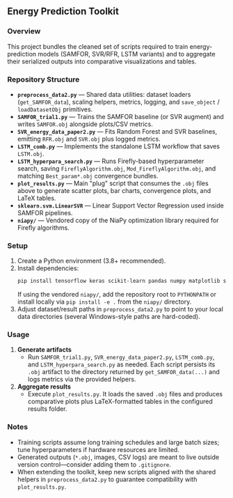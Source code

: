 ## Energy Prediction Toolkit

### Overview
This project bundles the cleaned set of scripts required to train energy-prediction models (SAMFOR, SVR/RFR, LSTM variants) and to aggregate their serialized outputs into comparative visualizations and tables.

### Repository Structure
- **`preprocess_data2.py`** — Shared data utilities: dataset loaders (`get_SAMFOR_data`), scaling helpers, metrics, logging, and `save_object` / `loadDatasetObj` primitives.
- **`SAMFOR_trial1.py`** — Trains the SAMFOR baseline (or SVR augment) and writes `SAMFOR.obj` alongside plots/CSV metrics.
- **`SVR_energy_data_paper2.py`** — Fits Random Forest and SVR baselines, emitting `RFR.obj` and `SVR.obj` plus logged metrics.
- **`LSTM_comb.py`** — Implements the standalone LSTM workflow that saves `LSTM.obj`.
- **`LSTM_hyperpara_search.py`** — Runs Firefly-based hyperparameter search, saving `FireflyAlgorithm.obj`, `Mod_FireflyAlgorithm.obj`, and matching `Best_param*.obj` convergence bundles.
- **`plot_results.py`** — Main "plug" script that consumes the `.obj` files above to generate scatter plots, bar charts, convergence plots, and LaTeX tables.
- **`sklearn.svm.LinearSVR`** — Linear Support Vector Regression used inside SAMFOR pipelines.
- **`niapy/`** — Vendored copy of the NiaPy optimization library required for Firefly algorithms.

### Setup
1. Create a Python environment (3.8+ recommended).
2. Install dependencies:
   ```bash
   pip install tensorflow keras scikit-learn pandas numpy matplotlib seaborn niapy
   ```
   If using the vendored `niapy/`, add the repository root to `PYTHONPATH` or install locally via `pip install -e .` from the `niapy/` directory.
3. Adjust dataset/result paths in `preprocess_data2.py` to point to your local data directories (several Windows-style paths are hard-coded).

### Usage
1. **Generate artifacts**
   - Run `SAMFOR_trial1.py`, `SVR_energy_data_paper2.py`, `LSTM_comb.py`, and `LSTM_hyperpara_search.py` as needed. Each script persists its `.obj` artifact to the directory returned by `get_SAMFOR_data(...)` and logs metrics via the provided helpers.
2. **Aggregate results**
   - Execute `plot_results.py`. It loads the saved `.obj` files and produces comparative plots plus LaTeX-formatted tables in the configured results folder.

### Notes
- Training scripts assume long training schedules and large batch sizes; tune hyperparameters if hardware resources are limited.
- Generated outputs (`*.obj`, images, CSV logs) are meant to live outside version control—consider adding them to `.gitignore`.
- When extending the toolkit, keep new scripts aligned with the shared helpers in `preprocess_data2.py` to guarantee compatibility with `plot_results.py`.
